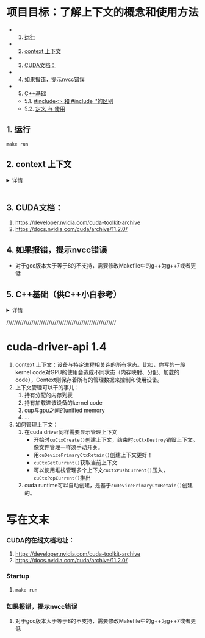 # 项目目标：了解上下文的概念和使用方法


<!-- vscode-markdown-toc -->
* 1. [运行](#)
* 2. [context 上下文](#context)
* 3. [CUDA文档：](#CUDA)
* 4. [如果报错，提示nvcc错误](#nvcc)
* 5. [C++基础](#C)
	* 5.1. [#include<> 和 #include ''的区别](#includeinclude)
	* 5.2. [定义 与 使用](#-1)

<!-- vscode-markdown-toc-config
	numbering=true
	autoSave=true
	/vscode-markdown-toc-config -->
<!-- /vscode-markdown-toc -->



##  1. <a name=''></a>运行
`make run`

##  2. <a name='context'></a>context 上下文
<details> <!-- 上下文 -->
<summary> 详情 </summary>

1. 设备与特定进程相关连的所有状态。比如，你写的一段kernel code对GPU的使用会造成不同状态（内存映射、分配、加载的code），Context则保存着所有的管理数据来控制和使用设备。
   - <details> <!--一个类比的例子 -->
      <summary> 一个形象的例子 </summary>
      一个类比的例子就像你与小明和小红分别对话，你与小明聊China（中国）,你与小红也聊china（瓷器），但是你们聊的可能都不是一个东西，我们管理这样的数据，所以我们创造了context。
      </details> <!--一个类比的例子 -->
   - gpu 的 context 相当于 cpu 的 program，一块gpu上可以有多个contexts，但是它们之间是相互隔离的。我们建议一块设备就一个context
     - 参考：https://dragan.rocks/articles/18/Interactive-GPU-Programming-3-CUDA-Context

2. 上下文管理可以干的事儿：
   1. 持有分配的内存列表
   2. 持有加载进该设备的kernel code
   3. cpu与gpu之间的unified memory
   5. ...

3. 如何管理上下文：
   1. 在cuda driver同样需要显示管理上下文
        - 开始时`cuCtxCreate()`创建上下文，结束时`cuCtxDestroy`销毁上下文。像文件管理一样须手动开关。
        - 用`cuDevicePrimaryCtxRetain()`创建上下文更好！
        - `cuCtxGetCurrent()`获取当前上下文
        - 可以使用堆栈管理多个上下文`cuCtxPushCurrent()`压入，`cuCtxPopCurrent()`推出
        - 对ctxA使用`cuCtxPushCurrent()`和`cuCtxCreate()`都相当于将ctxA放到栈顶（让它成为current context）
   2. cuda runtime可以自动创建，是基于`cuDevicePrimaryCtxRetain()`创建的。

</details> <!-- 上下文 -->

<br>







##  3. <a name='CUDA'></a>CUDA文档：
1. https://developer.nvidia.com/cuda-toolkit-archive
2. https://docs.nvidia.com/cuda/archive/11.2.0/

##  4. <a name='nvcc'></a>如果报错，提示nvcc错误
- 对于gcc版本大于等于8的不支持，需要修改Makefile中的g++为g++7或者更低

##  5. <a name='C'></a>C++基础（供C++小白参考）

<details> <!-- C++基础 -->
<summary> 详情 </summary>

###  5.1. <a name='includeinclude'></a>#include<> 和 #include ''的区别
- 对于#include <filename.h>，编译器先从标准库路径开始搜索filename.h，使得系统文件调用比较快
- 对于#include "filename.h"，编译器先从用户的工作路径开始搜索filename.h，后去寻找系统路径，使得自定义文件较快。
所以在写代码的过程中要根据实际情况选择是<>还是""

###  5.2. <a name='-1'></a>定义 与 使用
- 定义的时候* 和 & 指的是指针变量和引用
  - ```c++
    如下：
    int* a = nullptr;  // 指的是指向 int的指针类型
    void func(int* a); // 形参时，你传入的得是 地址/指针
    void func(int& a); // 形参时，你传入的得是 引用
    ```
- 使用的时候* 和 & 指的是取地址上的值 和 取变量的地址
  - ```c++
    如下：
    int value = *a;   // 此时a是个指针变量，取该地址的变量值
    int* ptr = &b;    // 此时b是个非指针变量，取该变量的地址
    func(*a);         
    func(&b); 
    ```
</details> <!-- C++基础 -->

/////////////////////////////////////////////////////////

# cuda-driver-api 1.4
1. context 上下文：设备与特定进程相关连的所有状态。比如，你写的一段kernel code对GPU的使用会造成不同状态（内存映射、分配、加载的code），Context则保存着所有的管理数据来控制和使用设备。
2. 上下文管理可以干的事儿：
   1. 持有分配的内存列表
   2. 持有加载进该设备的kernel code
   3. cup与gpu之间的unified memory
   4. ...
3. 如何管理上下文：
   1. 在cuda driver同样需要显示管理上下文
        - 开始时`cuCtxCreate()`创建上下文，结束时`cuCtxDestroy`销毁上下文。像文件管理一样须手动开关。
        - 用`cuDevicePrimaryCtxRetain()`创建上下文更好！
        - `cuCtxGetCurrent()`获取当前上下文
        - 可以使用堆栈管理多个上下文`cuCtxPushCurrent()`压入，`cuCtxPopCurrent()`推出
   2. cuda runtime可以自动创建，是基于`cuDevicePrimaryCtxRetain()`创建的。
  

# 写在文末
### CUDA的在线文档地址：
1. https://developer.nvidia.com/cuda-toolkit-archive
2. https://docs.nvidia.com/cuda/archive/11.2.0/

### Startup
1. `make run`

### 如果报错，提示nvcc错误
1. 对于gcc版本大于等于8的不支持，需要修改Makefile中的g++为g++7或者更低




